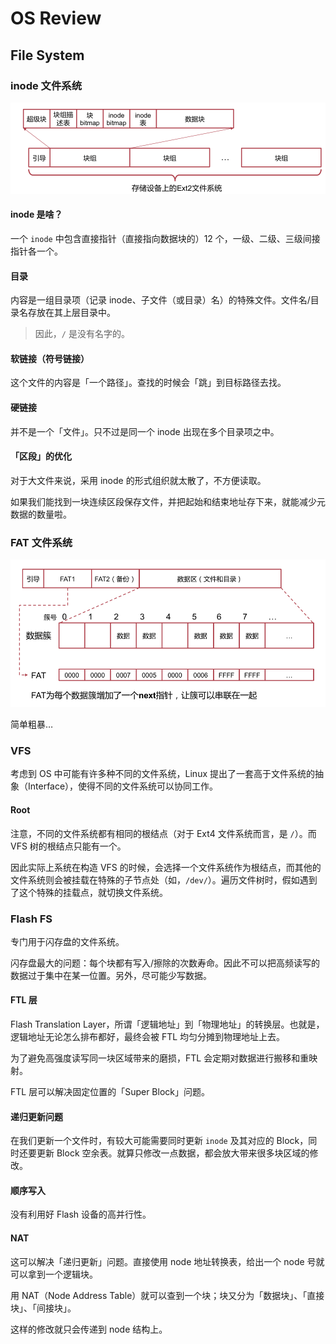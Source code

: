 # OS Review

## File System

### inode 文件系统

![image-20200628182057414](06-fs.assets/image-20200628182057414.png)

#### inode 是啥？

一个 `inode` 中包含直接指针（直接指向数据块的）12 个，一级、二级、三级间接指针各一个。

#### 目录

内容是一组目录项（记录 inode、子文件（或目录）名）的特殊文件。文件名/目录名存放在其上层目录中。

> 因此，`/` 是没有名字的。

#### 软链接（符号链接）

这个文件的内容是「一个路径」。查找的时候会「跳」到目标路径去找。

#### 硬链接

并不是一个「文件」。只不过是同一个 inode 出现在多个目录项之中。

#### 「区段」的优化

对于大文件来说，采用 inode 的形式组织就太散了，不方便读取。

如果我们能找到一块连续区段保存文件，并把起始和结束地址存下来，就能减少元数据的数量啦。

### FAT 文件系统

![image-20200628185310728](06-fs.assets/image-20200628185310728.png)

简单粗暴…

### VFS

考虑到 OS 中可能有许多种不同的文件系统，Linux 提出了一套高于文件系统的抽象（Interface），使得不同的文件系统可以协同工作。

#### Root

注意，不同的文件系统都有相同的根结点（对于 Ext4 文件系统而言，是 `/`）。而 VFS 树的根结点只能有一个。

因此实际上系统在构造 VFS 的时候，会选择一个文件系统作为根结点，而其他的文件系统则会被挂载在特殊的子节点处（如，`/dev/`）。遍历文件树时，假如遇到了这个特殊的挂载点，就切换文件系统。

### Flash FS

专门用于闪存盘的文件系统。

闪存盘最大的问题：每个块都有写入/擦除的次数寿命。因此不可以把高频读写的数据过于集中在某一位置。另外，尽可能少写数据。

#### FTL 层

Flash Translation Layer，所谓「逻辑地址」到「物理地址」的转换层。也就是，逻辑地址无论怎么排布都好，最终会被 FTL 均匀分摊到物理地址上去。

为了避免高强度读写同一块区域带来的磨损，FTL 会定期对数据进行搬移和重映射。

FTL 层可以解决固定位置的「Super Block」问题。

#### 递归更新问题

在我们更新一个文件时，有较大可能需要同时更新 `inode` 及其对应的 Block，同时还要更新 Block 空余表。就算只修改一点数据，都会放大带来很多块区域的修改。

#### 顺序写入

没有利用好 Flash 设备的高并行性。

#### NAT

这可以解决「递归更新」问题。直接使用 node 地址转换表，给出一个 node 号就可以拿到一个逻辑块。

用 NAT（Node Address Table）就可以查到一个块；块又分为「数据块」、「直接块」、「间接块」。

这样的修改就只会传递到 node 结构上。